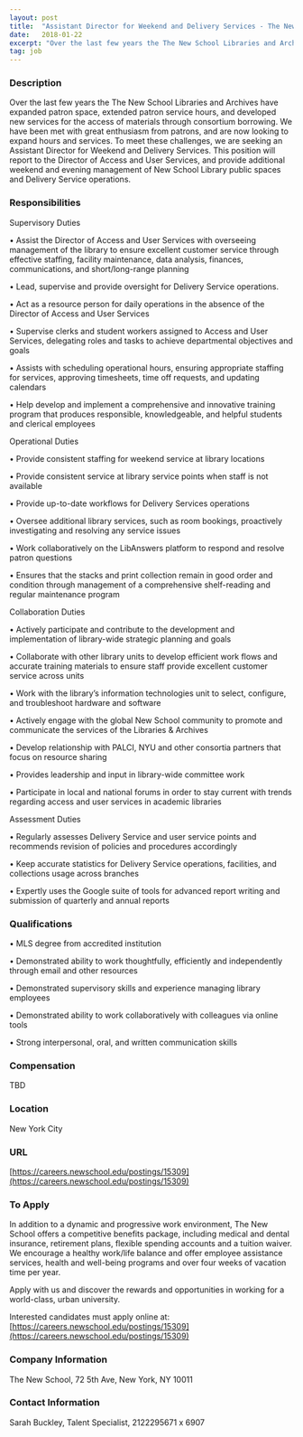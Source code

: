 ```yaml
---
layout: post
title:  "Assistant Director for Weekend and Delivery Services - The New School"
date:   2018-01-22
excerpt: "Over the last few years the The New School Libraries and Archives have expanded patron space, extended patron service hours, and developed new services for the access of materials through consortium borrowing. We have been met with great enthusiasm from patrons, and are now looking to expand hours and services...."
tag: job
---
```


### Description   

Over the last few years the The New School Libraries and Archives have expanded patron space, extended patron service hours, and developed new services for the access of materials through consortium borrowing. We have been met with great enthusiasm from patrons, and are now looking to expand hours and services. To meet these challenges, we are seeking an Assistant Director for Weekend and Delivery Services. This position will report to the Director of Access and User Services, and provide additional weekend and evening management of New School Library public spaces and Delivery Service operations.


### Responsibilities   

Supervisory Duties


• Assist the Director of Access and User Services with overseeing management of the library to ensure excellent customer service through effective staffing, facility maintenance, data analysis, finances, communications, and short/long-range planning

• Lead, supervise and provide oversight for Delivery Service operations.

• Act as a resource person for daily operations in the absence of the Director of Access and User Services

• Supervise clerks and student workers assigned to Access and User Services, delegating roles and tasks to achieve departmental objectives and goals

• Assists with scheduling operational hours, ensuring appropriate staffing for services, approving timesheets, time off requests, and updating calendars

• Help develop and implement a comprehensive and innovative training program that produces responsible, knowledgeable, and helpful students and clerical employees

Operational Duties


• Provide consistent staffing for weekend service at library locations

• Provide consistent service at library service points when staff is not available

• Provide up-to-date workflows for Delivery Services operations

• Oversee additional library services, such as room bookings, proactively investigating and resolving any service issues

• Work collaboratively on the LibAnswers platform to respond and resolve patron questions

• Ensures that the stacks and print collection remain in good order and condition through management of a comprehensive shelf-reading and regular maintenance program

Collaboration Duties


• Actively participate and contribute to the development and implementation of library-wide strategic planning and goals

• Collaborate with other library units to develop efficient work flows and accurate training materials to ensure staff provide excellent customer service across units

• Work with the library’s information technologies unit to select, configure, and troubleshoot hardware and software

• Actively engage with the global New School community to promote and communicate the services of the Libraries & Archives

• Develop relationship with PALCI, NYU and other consortia partners that focus on resource sharing

• Provides leadership and input in library-wide committee work

• Participate in local and national forums in order to stay current with trends regarding access and user services in academic libraries

Assessment Duties


• Regularly assesses Delivery Service and user service points and recommends revision of policies and procedures accordingly

• Keep accurate statistics for Delivery Service operations, facilities, and collections usage across branches

• Expertly uses the Google suite of tools for advanced report writing and submission of quarterly and annual reports


### Qualifications   


• MLS degree from accredited institution

• Demonstrated ability to work thoughtfully, efficiently and independently through email and other resources

• Demonstrated supervisory skills and experience managing library employees

• Demonstrated ability to work collaboratively with colleagues via online tools

• Strong interpersonal, oral, and written communication skills


### Compensation   

TBD


### Location   

New York City


### URL   

[https://careers.newschool.edu/postings/15309](https://careers.newschool.edu/postings/15309)

### To Apply   

In addition to a dynamic and progressive work environment, The New School offers a competitive benefits package, including medical and dental insurance, retirement plans, flexible spending accounts and a tuition waiver. We encourage a healthy work/life balance and offer employee assistance services, health and well-being programs and over four weeks of vacation time per year.


Apply with us and discover the rewards and opportunities in working for a world-class, urban university.


Interested candidates must apply online at: [https://careers.newschool.edu/postings/15309](https://careers.newschool.edu/postings/15309)


### Company Information   

The New School, 72 5th Ave, New York, NY 10011


### Contact Information   

Sarah Buckley, Talent Specialist, 2122295671 x 6907

